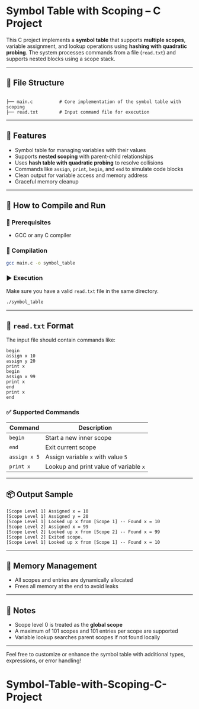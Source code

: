 #  Symbol Table with Scoping – C Project

This C project implements a **symbol table** that supports **multiple scopes**, variable assignment, and lookup operations using **hashing with quadratic probing**. The system processes commands from a file (`read.txt`) and supports nested blocks using a scope stack.

---

## 📁 File Structure

```

├── main.c          # Core implementation of the symbol table with scoping
├── read.txt        # Input command file for execution
```

---

## 🧾 Features

* Symbol table for managing variables with their values
* Supports **nested scoping** with parent-child relationships
* Uses **hash table with quadratic probing** to resolve collisions
* Commands like `assign`, `print`, `begin`, and `end` to simulate code blocks
* Clean output for variable access and memory address
* Graceful memory cleanup

---

## 🚀 How to Compile and Run

### 🧰 Prerequisites

* GCC or any C compiler

### 🔧 Compilation

```bash
gcc main.c -o symbol_table
```

### ▶️ Execution

Make sure you have a valid `read.txt` file in the same directory.

```bash
./symbol_table
```

---

## 📄 `read.txt` Format

The input file should contain commands like:

```
begin
assign x 10
assign y 20
print x
begin
assign x 99
print x
end
print x
end
```

### ✅ Supported Commands

| Command      | Description                            |
| ------------ | -------------------------------------- |
| `begin`      | Start a new inner scope                |
| `end`        | Exit current scope                     |
| `assign x 5` | Assign variable `x` with value `5`     |
| `print x`    | Lookup and print value of variable `x` |

---

## 📦 Output Sample

```
[Scope Level 1] Assigned x = 10
[Scope Level 1] Assigned y = 20
[Scope Level 1] Looked up x from [Scope 1] -- Found x = 10
[Scope Level 2] Assigned x = 99
[Scope Level 2] Looked up x from [Scope 2] -- Found x = 99
[Scope Level 2] Exited scope.
[Scope Level 1] Looked up x from [Scope 1] -- Found x = 10
```

---

## 🧹 Memory Management

* All scopes and entries are dynamically allocated
* Frees all memory at the end to avoid leaks

---

## 📌 Notes

* Scope level 0 is treated as the **global scope**
* A maximum of 101 scopes and 101 entries per scope are supported
* Variable lookup searches parent scopes if not found locally

---

Feel free to customize or enhance the symbol table with additional types, expressions, or error handling!
# Symbol-Table-with-Scoping-C-Project
